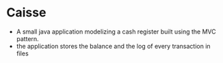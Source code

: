 # Caisse

- A small java application modelizing a cash register built using the MVC pattern.
- the application stores the balance and the log of every transaction in files

